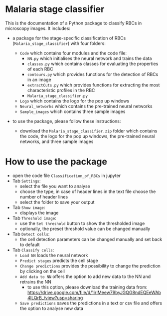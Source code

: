 # Malaria stage classifier

This is the documentation of a Python package to classify RBCs in microscopy images. It includes:

* a package for the stage-specific classification of RBCs (`Malaria_stage_classifier`) with four folders:
    * `Code` which contains four modules and the code file:
      * `NN.py` which initialises the neural network and trains the data
      * `classes.py` which contains classes for evaluating the properties of each RBC
      * `contours.py` which provides functions for the detection of RBCs in an image
      * `extractCuts.py` which provides functions for extracting the most characteristic profiles in the RBC
      * `Malaria_stage_classifier.py`
    * `Logo` which contains the logo for the pop up windows
    * `Neural_networks` which contains the pre-trained neural networks
    * `Sample_images` which contains three sample images

* to use the package, please follow these instructions:
    * download the `Malaria_stage_classifier.zip` folder which contains the code, the logo for the pop up windows, the pre-trained neural networks, and three sample images

# How to use the package

* open the code file `Classification_of_RBCs` in jupyter
* Tab `Settings`:
    * select the file you want to analyse
    * choose the type, in case of header lines in the text file choose the number of header lines
    * select the folder to save your output
* Tab `Show image`:
    * displays the image
* Tab `Threshold image`:
    * use the `Set threshold` button to show the thresholded image
    * optionally, the preset threshold value can be changed manually
* Tab `Detect cells`:
    * the cell detection parameters can be changed manually and set back to default
* Tab `Classify cells`:
    * `Load NN` loads the neural network
    * `Predict stages` predicts the cell stage
    * `Change predictions` provides the possibility to change the prediction by clicking on the cell
    * `Add data to NN` offers the option to add new data to the NN and retrains the NN
      * to use this option, please download the training data from: https://drive.google.com/file/d/1irIMeew79byJGQG8ndEQEeWAb4ILQrB_/view?usp=sharing
    * `Save predictions` saves the predictions in a text or csv file and offers the option to analyse new data
